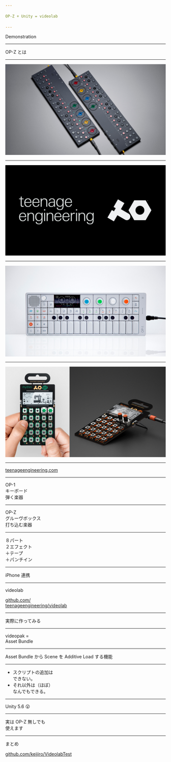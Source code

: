 ```yaml
---

OP-Z + Unity = videolab

---
```


Demonstration

---

OP-Z とは

---

<img src="img/op-z.jpg" />

---

<img src="img/te.png" />

---

<img src="img/op-1.jpg" />

---

<img src="img/po.jpg" />

---

[teenageengineering.com](https://www.teenageengineering.com/)

---

OP-1<br/>
キーボード<br/>
弾く楽器

---

OP-Z<br/>
グルーヴボックス<br/>
打ち込む楽器

---

８パート<br/>
２エフェクト<br/>
＋テープ<br/>
＋パンチイン

---

iPhone 連携

---

videolab

[github.com/<br/>teenageengineering/videolab](https://github.com/teenageengineering/videolab)

---

実際に作ってみる

---

videopak =<br/>Asset Bundle

---

Asset Bundle から Scene を Additive Load する機能

---

- スクリプトの追加は<br/>できない。
- それ以外は（ほぼ）<br/>なんでもできる。

---

Unity 5.6 😮

---

実は OP-Z 無しでも<br/>使えます

---

まとめ

[github.com/keijiro/VideolabTest](https://github.com/keijiro/VideolabTest)

